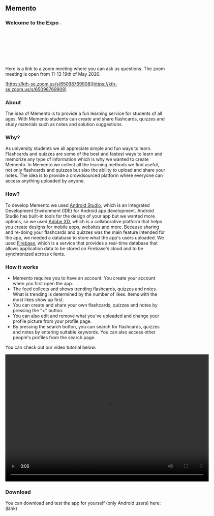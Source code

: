 ## Memento

### Welcome to the Expo  <img width='3%' src="hatt.png?raw=true"/> 

Here is a link to a zoom meeting where you can ask us questions. The zoom meeting is open from 11-13 19th of May 2020. 

[https://kth-se.zoom.us/s/65098769908](https://kth-se.zoom.us/s/65098769908)

### About
The idea of Memento is to provide a fun learning service for students of all ages. With Memento students can create and share flashcards, quizzes and study materials such as notes and solution suggestions. 

### Why?
As university students we all appreciate simple and fun ways to learn. Flashcards and quizzes are some of the best and fastest ways to learn and memorize any type of information which is why we wanted to create Memento. In Memento we collect all the learning methods we find useful, not only flashcards and quizzes but also the ability to upload and share your notes. The idea is to provide a crowdsourced platform where everyone can access anything uploaded by anyone.

### How? 
To develop Memento we used [Android Studio](https://developer.android.com/), which is an Integrated Development Environment (IDE) for Android app development. Android Studio has built-in tools for the design of your app but we wanted more options, so we used [Adobe XD](https://www.adobe.com/se/products/xd.html), which is a collaborative platform that helps you create designs for mobile apps, websites and more. Because sharing and re-doing your flashcards and quizzes was the main feature intended for the app, we needed a database to store what the app's users uploaded. We used [Firebase](https://firebase.google.com/), which is a service that provides a real-time database that allows application data to be stored on Firebase's cloud and to be synchronized across clients.

### How it works
* Memento requires you to have an account. You create your account when you first open the app.
* The feed collects and shows trending flashcards, quizzes and notes. What is trending is determined by the number of likes. Items with the most likes show up first.
* You can create and share your own flashcards, quizzes and notes by pressing the "+" button.
* You can also edit and remove what you've uploaded and change your profile picture from your profile page.
* By pressing the search button, you can search for flashcards, quizzes and notes by entering suitable keywords. You can also access other people's profiles from the search page.

You can check out our video tutorial below:

<video src="Memento trailer.mp4" width="640" height="400" controls preload></video>

### Download

You can download and test the app for yourself (only Android users) here:
(länk)
